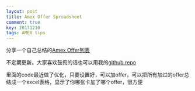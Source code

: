 ```yaml
---
layout: post
title: Amex Offer Spreadsheet
comment: true
key: 20171210
tags: AMEX tips
---
```


分享一个自己总结的[Amex Offer列表][1]

不定期更新。大家喜欢鼓捣的话也可以用我的[github repo][2]

里面的code最近做了优化，只要设置好，可以加offer，可以把所有加过的offer总结成一个excel表格，显示了你哪张卡加了哪个offer，很方便



[1]: https://goo.gl/ePpcVj
[2]: https://www.github.com/willguxy/autoamex

